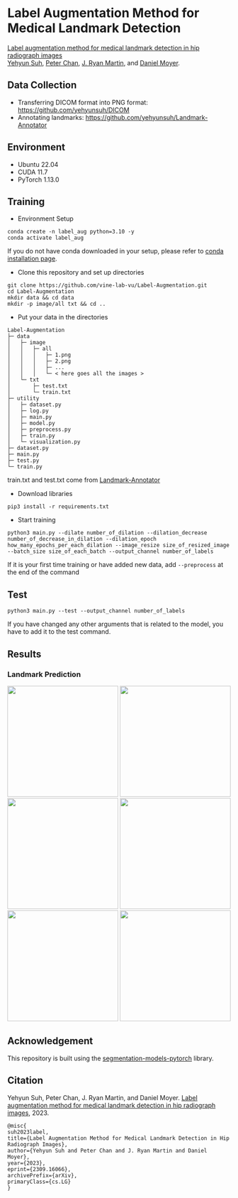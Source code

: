 # Label Augmentation Method for Medical Landmark Detection
[Label augmentation method for medical landmark detection in hip radiograph images](https://arxiv.org/abs/2309.16066)   
[Yehyun Suh](https://scholar.google.com/citations?user=5GxHvrcAAAAJ&hl=en), [Peter Chan](https://scholar.google.com/citations?user=iecV098AAAAJ&hl=en), [J. Ryan Martin](https://www.researchgate.net/profile/J-Martin-10), and [Daniel Moyer](https://scholar.google.com/citations?user=sKmoxSMAAAAJ&hl=en).


## Data Collection
- Transferring DICOM format into PNG format: https://github.com/yehyunsuh/DICOM
- Annotating landmarks: https://github.com/yehyunsuh/Landmark-Annotator

## Environment
- Ubuntu 22.04
- CUDA 11.7
- PyTorch 1.13.0

## Training 
- Environment Setup
```
conda create -n label_aug python=3.10 -y
conda activate label_aug
```
If you do not have conda downloaded in your setup, please refer to [conda installation page](https://conda.io/projects/conda/en/latest/user-guide/install/index.html).
- Clone this repository and set up directories
```
git clone https://github.com/vine-lab-vu/Label-Augmentation.git
cd Label-Augmentation
mkdir data && cd data
mkdir -p image/all txt && cd ..
```
- Put your data in the directories
```
Label-Augmentation
├─ data
│   ├─ image
│   │   ├─ all
│   │   │   ├─ 1.png
│   │   │   ├─ 2.png
│   │   │   ├─ ...
│   │   │   └─ < here goes all the images >
│   └─ txt
│       ├─ test.txt
│       └─ train.txt
├─ utility
│   ├─ dataset.py
│   ├─ log.py
│   ├─ main.py
│   ├─ model.py
│   ├─ preprocess.py
│   ├─ train.py
│   └─ visualization.py
├─ dataset.py
├─ main.py
├─ test.py
└─ train.py
```
train.txt and test.txt come from [Landmark-Annotator](https://github.com/yehyunsuh/Landmark-Annotator)
- Download libraries
```
pip3 install -r requirements.txt
```
- Start training
```
python3 main.py --dilate number_of_dilation --dilation_decrease number_of_decrease_in_dilation --dilation_epoch how_many_epochs_per_each_dilation --image_resize size_of_resized_image --batch_size size_of_each_batch --output_channel number_of_labels 
```
If it is your first time training or have added new data, add `--preprocess` at the end of the command

## Test
```
python3 main.py --test --output_channel number_of_labels 
```
If you have changed any other arguments that is related to the model, you have to add it to the test command.

## Results
### Landmark Prediction
<img src="https://github.com/vine-lab-vu/Label-Augmentation/assets/73840274/248bdfc7-11ec-4976-ae5a-f174e4d30bd3" width="250" height="250">
<img src="https://github.com/vine-lab-vu/Label-Augmentation/assets/73840274/6d13db28-ed63-43da-b8a2-246eea9b4704" width="250" height="250">
<img src="https://github.com/vine-lab-vu/Label-Augmentation/assets/73840274/b9dbb31e-f1a2-48aa-8223-df2ab0af11b2" width="250" height="250">
<img src="https://github.com/vine-lab-vu/Label-Augmentation/assets/73840274/9b8f9275-18a8-4e66-b99f-ce344506edc1" width="250" height="250">
<img src="https://github.com/vine-lab-vu/Label-Augmentation/assets/73840274/52f08774-b11c-4bbc-ab18-1a9e9186b991" width="250" height="250">
<img src="https://github.com/vine-lab-vu/Label-Augmentation/assets/73840274/90a7f3cd-3e83-4c83-a242-f2f825b8bf06" width="250" height="250">   

<!--### Application
<img src="https://github.com/vine-lab-vu/Label-Augmentation/assets/73840274/ffe766b6-3cf0-4a00-acec-5b79cf4ecbb8" width="250" height="250">
<img src="https://github.com/vine-lab-vu/Label-Augmentation/assets/73840274/fb2b0612-ab69-4948-a913-ea3c2022a256" width="250" height="250">
<img src="https://github.com/vine-lab-vu/Label-Augmentation/assets/73840274/00a90d09-dcc2-4563-97df-f143d840e150" width="250" height="250">

From left to right, Total Knee Arthroplasty post-surgical assessment, cup position calculation, and pelvic tilt calculation.-->

## Acknowledgement
This repository is built using the [segmentation-models-pytorch](https://segmentation-modelspytorch.readthedocs.io/en/latest/) library.

<!-- 
## License
This project is released under the [MIT license](). Please see the LICENSE file for more information. 
-->

## Citation
<!-- 
Yehyun Suh, Aleksander Mika, J. Ryan Martin, and Daniel Moyer. [Dilation-erosion methods for radiograph annotation in total knee replacement](https://openreview.net/forum?id=bVC9bi_-t7Y). In Medical Imaging with Deep Learning, short paper track, 2023. 
```
@inproceedings{
suh2023dilationerosion,
title={Dilation-Erosion Methods for Radiograph Annotation in Total Knee Replacement},
author={Yehyun Suh and Aleksander Mika and J. Ryan Martin and Daniel Moyer},
booktitle={Medical Imaging with Deep Learning, short paper track},
year={2023},
url={https://openreview.net/forum?id=bVC9bi_-t7Y}
}
```
-->
Yehyun Suh, Peter Chan, J. Ryan Martin, and Daniel Moyer. [Label augmentation method for medical landmark detection in hip radiograph images](https://arxiv.org/abs/2309.16066), 2023.
```
@misc{
suh2023label,
title={Label Augmentation Method for Medical Landmark Detection in Hip Radiograph Images}, 
author={Yehyun Suh and Peter Chan and J. Ryan Martin and Daniel Moyer},
year={2023},
eprint={2309.16066},
archivePrefix={arXiv},
primaryClass={cs.LG}
}
```
